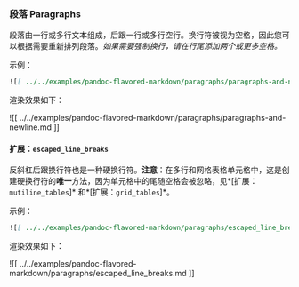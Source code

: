 ### 段落 Paragraphs

段落由一行或多行文本组成，后跟一行或多行空行。换行符被视为空格，因此您可以根据需要重新排列段落。*如果需要强制换行，请在行尾添加两个或更多空格。*

示例：

<!--
listings 的 showspaces=ture 属性设置对行尾空格不起作用:

https://tex.stackexchange.com/questions/296523/listings-package-last-whitespace-removed-before-the-newline-character-how-to-k
-->

```markdown
![[ ../../examples/pandoc-flavored-markdown/paragraphs/paragraphs-and-newline.md ]]
```

渲染效果如下：

![[ ../../examples/pandoc-flavored-markdown/paragraphs/paragraphs-and-newline.md ]]

#### 扩展：`escaped_line_breaks`

反斜杠后跟换行符也是一种硬换行符。**注意**：在多行和网格表格单元格中，这是创建硬换行符的**唯一**方法，因为单元格中的尾随空格会被忽略，见*[扩展：`mutiline_tables`]* 和*[扩展：`grid_tables`]*。

示例：

```markdown
![[ ../../examples/pandoc-flavored-markdown/paragraphs/escaped_line_breaks.md ]]
```

渲染效果如下：

![[ ../../examples/pandoc-flavored-markdown/paragraphs/escaped_line_breaks.md ]]

